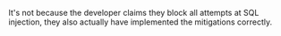 It's not because the developer claims they block all attempts at SQL injection, they also actually have implemented the mitigations correctly.